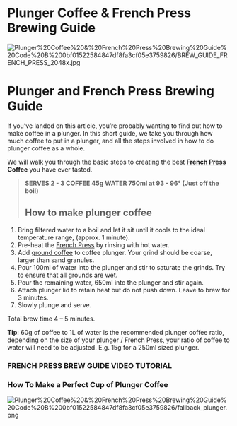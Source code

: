 # Plunger Coffee & French Press Brewing Guide

![Plunger%20Coffee%20&%20French%20Press%20Brewing%20Guide%20Code%20B%200bf01522584847df8fa3cf05e3759826/BREW_GUIDE_FRENCH_PRESS_2048x.jpg](BREW_GUIDE_FRENCH_PRESS_2048x.jpg)

# Plunger and French Press Brewing Guide

If you’ve landed on this article, you’re probably wanting to find out how to make coffee in a plunger. In this short guide, we take you through how much coffee to put in a plunger, and all the steps involved in how to do plunger coffee as a whole.

We will walk you through the basic steps to creating the best **[French Press](https://codeblackcoffee.com.au/products/bodum-french-press-8-cup)** **Coffee** you have ever tasted.

> > 
> **SERVES 2 - 3  COFFEE 45g  WATER 750ml at 93 - 96° (Just off the boil)**
> 
> ## **How to make plunger coffee**
> 

1. Bring filtered water to a boil and let it sit until it cools to the ideal temperature range, (approx. 1 minute).
 2. Pre-heat the [French Press](https://codeblackcoffee.com.au/products/bodum-french-press-8-cup) by rinsing with hot water.
 3. Add [ground coffee](https://codeblackcoffee.com.au/collections/coffee) to coffee plunger. Your grind should be coarse, larger than sand granules.
 4. Pour 100ml of water into the plunger and stir to saturate the grinds. Try to ensure that all grounds are wet.
 5. Pour the remaining water, 650ml into the plunger and stir again.
 6. Attach plunger lid to retain heat but do not push down. Leave to brew for 3 minutes.
 7. Slowly plunge and serve.

Total brew time 4 – 5 minutes.

**Tip**: 60g of coffee to 1L of water is the recommended plunger coffee ratio, depending on the size of your plunger / French Press, your ratio of coffee to water will need to be adjusted. E.g. 15g for a 250ml sized plunger.

### **FRENCH PRESS BREW GUIDE VIDEO TUTORIAL**

### How To Make a Perfect Cup of Plunger Coffee

![Plunger%20Coffee%20&%20French%20Press%20Brewing%20Guide%20Code%20B%200bf01522584847df8fa3cf05e3759826/fallback_plunger.png](fallback_plunger.png)
